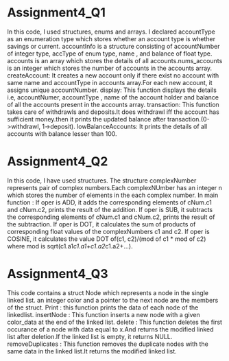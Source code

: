 # Assignment4_Q1
In this code, I used structures, enums and arrays.
I declared accountType as an enumeration type which stores whether an account type is whether savings or current. accountInfo is a structure consisting of accountNumber of integer type, accType of enum type, name , and balance of float type.
accounts is an array which stores the details of all accounts.nums_accounts is an integer which stores the number of accounts in the accounts array.
createAccount: It creates a new account only if there exist no account with same name and accountType in accounts array.For each new account, it assigns unique accountNumber.
display: This function displays the details i.e, accountNumer, accountType , name of the account holder and balance of all the accounts present in the accounts array.
transaction: This function takes care of withdrawls and deposits.It does withdrawl iff the account has sufficient money.then it prints the updated balance after transaction.(0->withdrawl, 1->deposit).
lowBalanceAccounts: It prints the details of all accounts with balance lesser than 100.

# Assignment4_Q2
In this code, I have used structures.
The structure complexNumber represents pair of complex numbers.Each complexNUmber has an integer n which stores the number of elements in the each complex number.
In main function :
If oper is ADD, it adds the corresponding elements of cNum.c1 and cNum.c2, prints the result of the addition.
If oper is SUB, it subtracts the corresponding elements of cNum.c1 and cNum.c2, prints the result of the subtraction.
If oper is DOT, it calculates the sum of products of corresponding float values of the complexNumbers c1 and c2.
If oper is COSINE, it calculates the value DOT of(c1, c2)/(mod of c1 * mod of c2) where mod is sqrt(c1.a1*c1.a1+c1.a2*c1.a2+...).

# Assignment4_Q3
This code contains a struct Node which represents a node in the single linked list.
an integer color and a pointer to the next node are the members of the struct.
Print : 
this function prints the data of each node of the linkedlist.
insertNode :
This function inserts a new node with a given color_data at the end of the linked list.
delete :
This function deletes the first occurance of a node with data equal to x.And returns the modified linked list after deletion.If the linked list is empty, it returns NULL.
removeDuplicates :
This function removes the duplicate nodes with the same data in the linked list.It returns the modified linked list.
